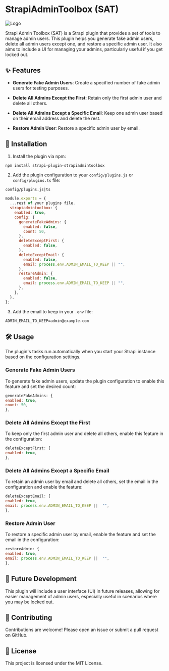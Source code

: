 # StrapiAdminToolbox (SAT)

![Logo]("https://raw.githubusercontent.com/Eventyret/strapi-plugin-admin-toolbox/main/logo.png")

Strapi Admin Toolbox (SAT) is a Strapi plugin that provides a set of tools to manage admin users. This plugin helps you generate fake admin users, delete all admin users except one, and restore a specific admin user. It also aims to include a UI for managing your admins, particularly useful if you get locked out.

## ✨ Features

- **Generate Fake Admin Users**: Create a specified number of fake admin users for testing purposes.

- **Delete All Admins Except the First**: Retain only the first admin user and delete all others.

- **Delete All Admins Except a Specific Email**: Keep one admin user based on their email address and delete the rest.

- **Restore Admin User**: Restore a specific admin user by email.

## 🚀 Installation

1. Install the plugin via npm:

```bash
npm install strapi-plugin-strapiadmintoolbox
```

2. Add the plugin configuration to your `config/plugins.js` or `config/plugins.ts` file:

`config/plugins.js|ts`

```javascript
module.exports = {
  ...rest of your plugins file.
  strapiadmintoolbox: {
    enabled: true,
    config: {
      generateFakeAdmins: {
        enabled: false,
        count: 50,
      },
      deleteExceptFirst: {
        enabled: false,
      },
      deleteExceptEmail: {
        enabled: false,
        email: process.env.ADMIN_EMAIL_TO_KEEP || "",
      },
      restoreAdmin: {
        enabled: false,
        email: process.env.ADMIN_EMAIL_TO_KEEP || "",
      },
    },
  },
};
```

3. Add the email to keep in your `.env` file:

```env
ADMIN_EMAIL_TO_KEEP=admin@example.com
```

## 🛠️ Usage

The plugin's tasks run automatically when you start your Strapi instance based on the configuration settings.

### Generate Fake Admin Users

To generate fake admin users, update the plugin configuration to enable this feature and set the desired count:

```javascript
generateFakeAdmins: {
enabled: true,
count: 50,
},
```

### Delete All Admins Except the First

To keep only the first admin user and delete all others, enable this feature in the configuration:

```javascript
deleteExceptFirst: {
enabled: true,
},
```

### Delete All Admins Except a Specific Email

To retain an admin user by email and delete all others, set the email in the configuration and enable the feature:

```javascript
deleteExceptEmail: {
enabled: true,
email: process.env.ADMIN_EMAIL_TO_KEEP ||  "",
},
```

### Restore Admin User

To restore a specific admin user by email, enable the feature and set the email in the configuration:

```javascript
restoreAdmin: {
enabled: true,
email: process.env.ADMIN_EMAIL_TO_KEEP ||  "",
},
```

## 🔮 Future Development

This plugin will include a user interface (UI) in future releases, allowing for easier management of admin users, especially useful in scenarios where you may be locked out.

## 🤝 Contributing

Contributions are welcome! Please open an issue or submit a pull request on GitHub.

## 📄 License

This project is licensed under the MIT License.
